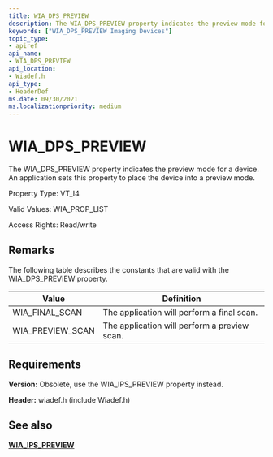 ```yaml
---
title: WIA_DPS_PREVIEW
description: The WIA_DPS_PREVIEW property indicates the preview mode for a device. An application sets this property to place the device into a preview mode.
keywords: ["WIA_DPS_PREVIEW Imaging Devices"]
topic_type:
- apiref
api_name:
- WIA_DPS_PREVIEW
api_location:
- Wiadef.h
api_type:
- HeaderDef
ms.date: 09/30/2021
ms.localizationpriority: medium
---
```


# WIA_DPS_PREVIEW

The WIA_DPS_PREVIEW property indicates the preview mode for a device. An application sets this property to place the device into a preview mode.

Property Type: VT_I4

Valid Values: WIA_PROP_LIST

Access Rights: Read/write

## Remarks

The following table describes the constants that are valid with the WIA_DPS_PREVIEW property.

| Value | Definition |
|--|--|
| WIA_FINAL_SCAN | The application will perform a final scan. |
| WIA_PREVIEW_SCAN | The application will perform a preview scan. |

## Requirements

**Version:** Obsolete, use the WIA_IPS_PREVIEW property instead.

**Header:** wiadef.h (include Wiadef.h)

## See also

[**WIA_IPS_PREVIEW**](wia-ips-preview.md)
